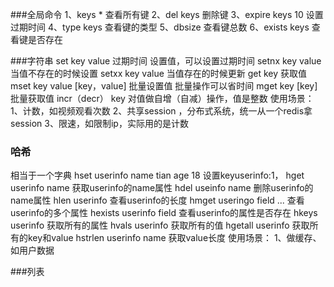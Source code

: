 ###全局命令
1、keys * 查看所有键
2、del keys 删除键
3、expire keys 10 设置过期时间
4、type keys  查看键的类型
5、dbsize   查看键总数
6、exists keys  查看键是否存在

###字符串
set key value  过期时间  设置值，可以设置过期时间
setnx key value  当值不存在的时候设置
setxx key value  当值存在的时候更新
get key   获取值
mset  key value [key，value] 批量设置值 批量操作可以省时间
mget key [key]  批量获取值
incr（decr）  key  对值做自增（自减）操作，值是整数
使用场景：
1、计数，如视频观看次数
2、共享session ，分布式系统，统一从一个redis拿session
3、限速，如限制ip，实际用的是计数
### 哈希
相当于一个字典
hset userinfo name tian age 18  设置keyuserinfo:1，
hget userinfo name 获取userinfo的name属性
hdel useinfo name  删除userinfo的name属性
hlen userinfo      查看userinfo的长度
hmget useringo field  ... 查看userinfo的多个属性
hexists userinfo field   查看userinfo的属性是否存在
hkeys userinfo    获取所有的属性
hvals userinfo    获取所有的值
hgetall userinfo 获取所有的key和value
hstrlen userinfo name 获取value长度
使用场景：
1、做缓存、如用户数据

###列表

